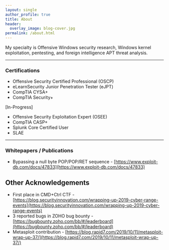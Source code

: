 ```yaml
---
layout: single
author_profile: true
title: About
header:
  overlay_image: blog-cover.jpg
permalink: /about.html
---
```


My specialty is Offensive Windows security research, Windows kernel exploitation, pentesting, and foreign intelligence APT threat analysis.

----

### Certifications

- Offensive Security Certified Professional (OSCP)
- eLearnSecurity Junior Penetration Tester (eJPT)
- CompTIA CYSA+
- CompTIA Security+

[In-Progress]

- Offensive Security Exploitation Expert (OSEE)
- CompTIA CASP+
- Splunk Core Certified User
- SLAE


----

### Whitepapers / Publications


- Bypassing a null byte POP/POP/RET sequence - [https://www.exploit-db.com/docs/47833](https://www.exploit-db.com/docs/47833)


Other Acknowledgements
---

- First place in CMD+Ctrl CTF - [https://blog.securityinnovation.com/wrapping-up-2019-cyber-range-events](https://blog.securityinnovation.com/wrapping-up-2019-cyber-range-events)
- 3 reported bugs in ZOHO bug bounty - [https://bugbounty.zoho.com/bb/#/leaderboard](https://bugbounty.zoho.com/bb/#/leaderboard)
- Metasploit contribution - [https://blog.rapid7.com/2019/10/11/metasploit-wrap-up-37/](https://blog.rapid7.com/2019/10/11/metasploit-wrap-up-37/)
